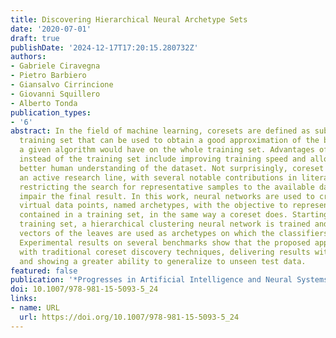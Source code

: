 ```yaml
---
title: Discovering Hierarchical Neural Archetype Sets
date: '2020-07-01'
draft: true
publishDate: '2024-12-17T17:20:15.280732Z'
authors:
- Gabriele Ciravegna
- Pietro Barbiero
- Giansalvo Cirrincione
- Giovanni Squillero
- Alberto Tonda
publication_types:
- '6'
abstract: In the field of machine learning, coresets are defined as subsets of the
  training set that can be used to obtain a good approximation of the behavior that
  a given algorithm would have on the whole training set. Advantages of using coresets
  instead of the training set include improving training speed and allowing for a
  better human understanding of the dataset. Not surprisingly, coreset discovery is
  an active research line, with several notable contributions in literature. Nevertheless,
  restricting the search for representative samples to the available data points might
  impair the final result. In this work, neural networks are used to create sets of
  virtual data points, named archetypes, with the objective to represent the information
  contained in a training set, in the same way a coreset does. Starting from a given
  training set, a hierarchical clustering neural network is trained and the weight
  vectors of the leaves are used as archetypes on which the classifiers are trained.
  Experimental results on several benchmarks show that the proposed approach is competitive
  with traditional coreset discovery techniques, delivering results with higher accuracy,
  and showing a greater ability to generalize to unseen test data.
featured: false
publication: '*Progresses in Artificial Intelligence and Neural Systems*'
doi: 10.1007/978-981-15-5093-5_24
links:
- name: URL
  url: https://doi.org/10.1007/978-981-15-5093-5_24
---
```


